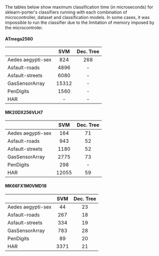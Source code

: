 The tables below show maximum classification time (in microseconds) for sklearn-porter's classifiers running with each combination of microcontroller, dataset and classification models. In some cases, it was impossible to run the classifier due to the limitation of memory imposed by the microcontroler.

#### ATmega2560
|                   |  SVM  | Dec. Tree |
|-------------------|:-----:|:---------:|
| Aedes aegypti-sex |  824  |    268    |
| Asfault-roads     |  4896 |     -     |
| Asfault-streets   |  6080 |     -     |
| GasSensorArray    | 15312 |     -     |
| PenDigits         |  1560 |     -     |
| HAR               |   -   |     -     |


#### MK20DX256VLH7
|                   |  SVM  | Dec. Tree |
|-------------------|:-----:|:---------:|
| Aedes aegypti-sex |  164  |     71    |
| Asfault-roads     |  943  |     52    |
| Asfault-streets   |  1180 |     52    |
| GasSensorArray    |  2775 |     73    |
| PenDigits         |  298  |     -     |
| HAR               | 12055 |     59    |


#### MK66FX1M0VMD18
|                   |  SVM | Dec. Tree |
|-------------------|:----:|:---------:|
| Aedes aegypti-sex |  44  |     23    |
| Asfault-roads     |  267 |     18    |
| Asfault-streets   |  334 |     19    |
| GasSensorArray    |  783 |     28    |
| PenDigits         |  89  |     20    |
| HAR               | 3371 |     21    |
